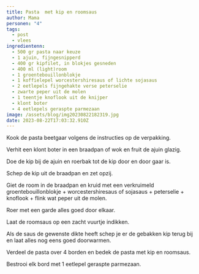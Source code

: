 ```yaml
---
title: Pasta  met kip en roomsaus
author: Mama
personen: "4"
tags:
  - post
  - vlees
ingredientenn:
  - 500 gr pasta naar keuze
  - 1 ajuin, fijngesnipperd
  - 400 gr kipfilet, in blokjes gesneden
  - 400 ml (light)room
  - 1 groentebouillonblokje
  - 1 koffielepel worcestershiresaus of lichte sojasaus
  - 2 eetlepels fijngehakte verse peterselie
  - zwarte peper uit de molen
  - 1 teentje knoflook uit de knijper
  - klont boter
  - 4 eetlepels geraspte parmezaan
image: /assets/blog/img20230822182319.jpg
date: 2023-08-22T17:03:32.910Z
---
```

Kook de pasta beetgaar volgens de instructies op de verpakking.

Verhit een klont boter in een braadpan of wok en fruit de ajuin glazig.

Doe de kip bij de ajuin en roerbak tot de kip door en door gaar is.

Schep de kip uit de braadpan en zet opzij.

Giet de room in de braadpan en kruid met een verkruimeld groentebouillonblokje + worcestershiresaus of sojasaus + peterselie + knoflook + flink wat peper uit de molen.

Roer met een garde alles goed door elkaar.

Laat de roomsaus op een zacht vuurtje indikken.

Als de saus de gewenste dikte heeft schep je er de gebakken kip terug bij en laat alles nog eens goed doorwarmen.

Verdeel de pasta over 4 borden en bedek de pasta met kip en roomsaus.

Bestrooi elk bord met 1 eetlepel geraspte parmezaan.